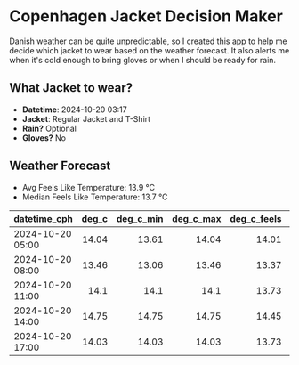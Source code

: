 
# Copenhagen Jacket Decision Maker

Danish weather can be quite unpredictable, so I created this app to help me decide which jacket to wear based on the weather forecast. 
It also alerts me when it's cold enough to bring gloves or when I should be ready for rain.

## What Jacket to wear?

- **Datetime**: 2024-10-20 03:17
- **Jacket**: Regular Jacket and T-Shirt
- **Rain?** Optional
- **Gloves?** No

## Weather Forecast
- Avg Feels Like Temperature: 13.9 °C
- Median Feels Like Temperature: 13.7 °C

| datetime_cph     |   deg_c |   deg_c_min |   deg_c_max |   deg_c_feels | weather   | wind   | rain   |
|:-----------------|--------:|------------:|------------:|--------------:|:----------|:-------|:-------|
| 2024-10-20 05:00 |   14.04 |       13.61 |       14.04 |         14.01 | Rain      | Low    | Low    |
| 2024-10-20 08:00 |   13.46 |       13.06 |       13.46 |         13.37 | Clouds    | Low    | None   |
| 2024-10-20 11:00 |   14.1  |       14.1  |       14.1  |         13.73 | Clear     | Low    | None   |
| 2024-10-20 14:00 |   14.75 |       14.75 |       14.75 |         14.45 | Clouds    | Medium | None   |
| 2024-10-20 17:00 |   14.03 |       14.03 |       14.03 |         13.73 | Clouds    | Low    | None   |
        